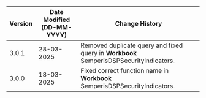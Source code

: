 | **Version** | **Date Modified (DD-MM-YYYY)** | **Change History**                                                             |
|-------------|--------------------------------|--------------------------------------------------------------------------------|
| 3.0.1       | 28-03-2025                     | Removed duplicate query and fixed query in **Workbook** SemperisDSPSecurityIndicators.   |
| 3.0.0       | 18-03-2025                     | Fixed correct function name in **Workbook** SemperisDSPSecurityIndicators.      |
